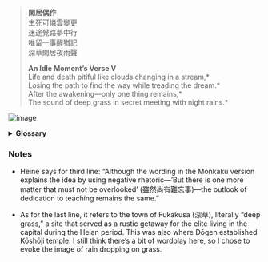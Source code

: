 > **閑居偶作**  
> 生死可憐雲變更  
> 迷途覺路夢中行  
> 唯留一事醒猶記  
> 深草閑居夜雨聲  
>
> **An Idle Moment’s Verse V**  
> Life and death pitiful like clouds changing in a stream,*  
> Losing the path to find the way while treading the dream.*  
> After the awakening—only one thing remains,*  
> The sound of deep grass in secret meeting with night rains.*  

![image](https://github.com/user-attachments/assets/a05f7a8b-c641-4bef-9f3a-eeb4e27f1105)

<details>
<summary><strong>Glossary</strong></summary>

#### Name
| 閑 | 居 | 偶 | 作 |
| --- | --- | --- | --- |
| xián | jū | ǒu | zuò |
| かん | きょ | ぐう | さく |
| kan | kyo | guu | saku |
| leisure | reside | occasional | compose |

#### Line 1
| 生 | 死 | 可 | 憐 | 雲 | 變 | 更 |
| --- | --- | --- | --- | --- | --- | --- |
| shēng | sǐ | kě | lián | yún | biàn | gèng |
| せい | し | か | れん | うん | へん | こう |
| sei | shi | ka | ren | un | hen | kou |
| life | death | can | pity | cloud | change | again |

#### Line 2
| 迷 | 途 | 覺 | 路 | 夢 | 中 | 行 |
| --- | --- | --- | --- | --- | --- | --- |
| mí | tú | jué | lù | mèng | zhōng | xíng |
| めい | と | かく | ろ | む | ちゅう | こう |
| mei | to | kaku | ro | mu | chuu | kou |
| lost | path | awake | road | dream | middle | walk |

#### Line 3
| 唯 | 留 | 一 | 事 | 醒 | 猶 | 記 |
| --- | --- | --- | --- | --- | --- | --- |
| wéi | liú | yī | shì | xǐng | yóu | jì |
| ゆい | りゅう | いち | じ | せい | ゆう | き |
| yui | ryuu | ichi | ji | sei | yuu | ki |
| only | remain | one | thing | awaken | still | remember |

#### Line 4
| 深 | 草 | 閑 | 居 | 夜 | 雨 | 聲 |
| --- | --- | --- | --- | --- | --- | --- |
| shēn | cǎo | xián | jū | yè | yǔ | shēng |
| しん | そう | かん | きょ | や | あめ | せい |
| shin | sou | kan | kyo | ya | ame | sei |
| deep | grass | leisure | reside | night | rain | sound |

</details>

### Notes

- Heine says for third line: “Although the wording in the Monkaku version explains the idea by using negative rhetoric—​’But there is one more matter that must not be overlooked’ (雖然尚有難忘事)—​the outlook of dedication to teaching remains the same.”

- As for the last line, it refers to the town of Fukakusa (深草), literally “deep grass,” a site that served as a rustic getaway for the elite living in the capital during the Heian period. This was also where Dōgen established Kōshōji temple. I still think there’s a bit of wordplay here, so I chose to evoke the image of rain dropping on grass.
